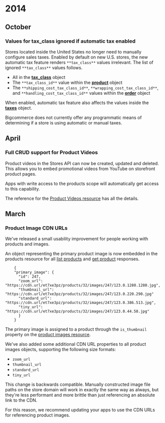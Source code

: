 # <span class="jumptarget"> 2014 </span>

## <span class="jumptarget"> October </span>

### <span class="jumptarget"> Values for tax_class ignored if automatic tax enabled </span>

Stores located inside the United States no longer need to manually configure sales taxes. Enabled by default on new U.S. stores, the new automatic tax feature renders `**tax_class**` values irrelevant. The list of ignored `**tax_class**` values follows.

* All in the [**tax_class**][1] object
* The `**tax_class_id**` value within the [**product**][2] object
* The `**shipping_cost_tax_class_id**`, `**wrapping_cost_tax_class_id**`, and `**handling_cost_tax_class_id**` values within the [**order**][3] object

When enabled, automatic tax feature also affects the values inside the [**taxes**][4] object.

Bigcommerce does not currently offer any programmatic means of determining if a store is using automatic or manual taxes.

[1]: /api/v2#tax_class
[2]: /api/v2#product
[3]: /api/v2#order
[4]: /api/v2#order_tax

## <span class="jumptarget"> April </span>

### <span class="jumptarget"> Full CRUD support for Product Videos </span>

Product videos in the Stores API can now be created, updated and deleted. This allows you to embed promotional videos from YouTube on storefront product pages.

Apps with write access to the products scope will automatically get access to this capability.

The reference for the [Product Videos resource][5] has all the details.

[5]: /api/v2#products-videos

## <span class="jumptarget"> March </span>

### <span class="jumptarget"> Product Image CDN URLs </span>

We've released a small usability improvement for people working with products and images.

An object representing the primary product image is now embedded in the products resource for all [list products][6] and [get product][7] responses.

```
    {
    "primary_image": {
      "id": 247,
      "zoom_url": "https://cdn.url/et7xe3pz/products/32/images/247/123.0.1280.1280.jpg",
      "thumbnail_url": "https://cdn.url/et7xe3pz/products/32/images/247/123.0.220.290.jpg"
      "standard_url": "https://cdn.url/et7xe3pz/products/32/images/247/123.0.386.513.jpg",
      "tiny_url": "https://cdn.url/et7xe3pz/products/32/images/247/123.0.44.58.jpg"
      }
    }
```

The primary image is assigned to a product through the `is_thumbnail` property on the [product images resource][8].

We've also added some additional CDN URL properties to all product images objects, supporting the following size formats:

* `zoom_url`
* `thumbnail_url`
* `standard_url`
* `tiny_url`

This change is backwards compatible. Manually constructed image file paths on the store domain will work in exactly the same way as always, but they're less performant and more brittle than just referencing an absolute link to the CDN.

For this reason, we recommend updating your apps to use the CDN URLs for referencing product images.

[6]: /api/v2#list-products
[7]: /api/v2#get-product
[8]: /api/v2#products-images